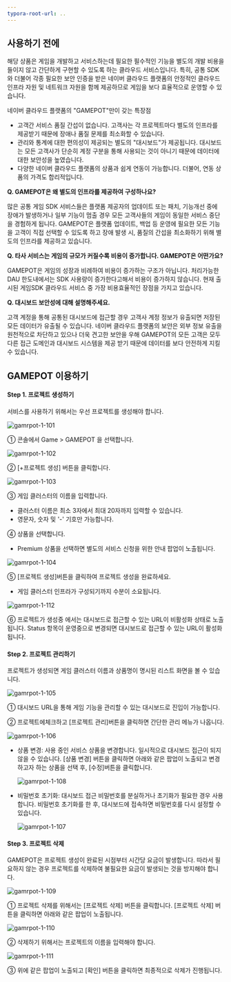 ```yaml
---
typora-root-url: ..
---
```


## 사용하기 전에

해당 상품은 게임을 개발하고 서비스하는데 필요한 필수적인 기능을 별도의 개발 비용을 들이지 않고 간단하게 구현할 수 있도록 하는 클라우드 서비스입니다. 특히, 공통 SDK와 더불어 각종 필요한 보안 인증을 받은 네이버 클라우드 플랫폼의 안정적인 클라우드 인프라 자원 및 네트워크 자원을 함께 제공하므로 게임을 보다 효율적으로 운영할 수 있습니다.

네이버 클라우드 플랫폼의 "GAMEPOT"만이 갖는 특장점

* 고객간 서비스 품질 간섭이 없습니다. 고객사는 각 프로젝트마다 별도의 인프라를 제공받기 때문에 장애나 품질 문제를 최소화할 수 있습니다.
* 관리와 통계에 대한 편의성이 제공되는 별도의 "대시보드"가 제공됩니다. 대시보드는 모든 고객사가 단순히 계정 구분을 통해 사용되는 것이 아니기 때문에 데이터에 대한 보안성을 높였습니다.
* 다양한 네이버 클라우드 플랫폼의 상품과 쉽게 연동이 가능합니다. 더불어, 연동 상품의 가격도 합리적입니다.

**Q. GAMEPOT은 왜 별도의 인프라를 제공하여 구성하나요?**

많은 공통 게임 SDK 서비스들은 플랫폼 제공자의 업데이트 또는 패치, 기능개선 중에 장애가 발생하거나 일부 기능이 멈출 경우 모든 고객사들의 게임이 동일한 서비스 중단을 경험하게 됩니다. GAMEPOT은 플랫폼 업데이트, 백업 등 운영에 필요한 모든 기능을 고객이 직접 선택할 수 있도록 하고 장애 발생 시, 품질의 간섭을 최소화하기 위해 별도의 인프라를 제공하고 있습니다.

**Q. 타사 서비스는 게임의 규모가 커질수록 비용이 증가합니다. GAMEPOT은 어떤가요?**

GAMEPOT은 게임의 성장과 비례하여 비용이 증가하는 구조가 아닙니다. 처리가능한 DAU 한도내에서는 SDK 사용량이 증가한다고해서 비용이 증가하지 않습니다. 현재 출시된 게임SDK 클라우드 서비스 중 가장 비용효율적인 장점을 가지고 있습니다.

**Q. 대시보드 보안성에 대해 설명해주세요.**

고객 계정을 통해 공통된 대시보드에 접근할 경우 고객사 계정 정보가 유출되면 저장된 모든 데이터가 유출될 수 있습니다. 네이버 클라우드 플랫폼의 보안은 외부 정보 유출을 원천적으로 차단하고 있으나 더욱 견고한 보안을 우해 GAMEPOT의 모든 고객은 모두 다른 접근 도메인과 대시보드 시스템을 제공 받기 때문에 데이터를 보다 안전하게 지킬 수 있습니다.

## GAMEPOT 이용하기

#### Step 1. 프로젝트 생성하기

서비스를 사용하기 위해서는 우선 프로젝트를 생성해야 합니다.

![gamrpot-1-101](./assets/gamrpot-1-101.PNG)

① 콘솔에서 Game > GAMEPOT 을 선택합니다.

![gamrpot-1-102](./assets/gamrpot-1-102.png)

② [+프로젝트 생성] 버튼을 클릭합니다.

![gamrpot-1-103](./assets/gamrpot-1-103.png)

③ 게임 클러스터의 이름을 입력합니다.

- 클러스터 이름은 최소 3자에서 최대 20자까지 입력할 수 있습니다.
- 영문자, 숫자 및 '-' 기호만 가능합니다.

④ 상품을 선택합니다.

* Premium 상품을 선택하면 별도의  서비스 신청을 위한 안내 팝업이 노출됩니다.

![gamrpot-1-104](./assets/gamrpot-1-104.png)

⑤ [프로젝트 생성]버튼을 클릭하여 프로젝트 생성을 완료하세요.

* 게임 클러스터 인프라가 구성되기까지 수분이 소요됩니다.

![gamrpot-1-112](./assets/gamrpot-1-112.PNG)

⑥ 프로젝트가 생성중 에서는 대시보드로 접근할 수 있는 URL이 비활성화 상태로 노출됩니다. Status 항목이 운영중으로 변경되면 대시보드로 접근할 수 있는 URL이 활성화됩니다.

#### Step 2. 프로젝트 관리하기

프로젝트가 생성되면 게임 클러스터 이름과 상품명이 명시된 리스트 화면을 볼 수 있습니다.

![gamrpot-1-105](./assets/gamrpot-1-105.png)

① 대시보드 URL을 통해 게임 기능을 관리할 수 있는 대시보드로 진입이 가능합니다.

② 프로젝트에체크하고 [프로젝트 관리]버튼을 클릭하면 간단한 관리 메뉴가 나옵니다.

![gamrpot-1-106](./assets/gamrpot-1-106.png)

* 상품 변경: 사용 중인 서비스 상품을 변경합니다. 일시적으로 대시보드 접근이 되지 않을 수 있습니다. [상품 변경] 버튼을 클릭하면 아래와 같은 팝업이 노출되고 변경하고자 하는 상품을 선택 후, [수정]버튼을 클릭합니다.

  ![gamrpot-1-108](./assets/gamrpot-1-108.png)

* 비밀번호 초기화: 대시보드 접근 비밀번호를 분실하거나 초기화가 필요한 경우 사용합니다. 비밀번호 초기화를 한 후, 대시보드에 접속하면 비밀번호를 다시 설정할 수 있습니다.

  ![gamrpot-1-107](./assets/gamrpot-1-107.png)

#### Step 3. 프로젝트 삭제

GAMEPOT은 프로젝트 생성이 완료된 시점부터 시간당 요금이 발생합니다. 따라서 필요하지 않는 경우 프로젝트를 삭제하여 불필요한 요금이 발생되는 것을 방지해야 합니다.

![gamrpot-1-109](./assets/gamrpot-1-109.png)

① 프로젝트 삭제를 위해서는 [프로젝트 삭제] 버튼을 클릭합니다. [프로젝트 삭제] 버튼을 클릭하면 아래와 같은 팝업이 노출됩니다.

![gamrpot-1-110](./assets/gamrpot-1-110.png)

② 삭제하기 위해서는 프로젝트의 이름을 입력해야 합니다.

![gamrpot-1-111](./assets/gamrpot-1-111.png)

③ 위에 같은 팝업이 노출되고 [확인] 버튼을 클릭하면 최종적으로 삭제가 진행됩니다.